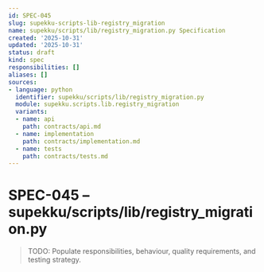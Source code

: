 ```yaml
---
id: SPEC-045
slug: supekku-scripts-lib-registry_migration
name: supekku/scripts/lib/registry_migration.py Specification
created: '2025-10-31'
updated: '2025-10-31'
status: draft
kind: spec
responsibilities: []
aliases: []
sources:
- language: python
  identifier: supekku/scripts/lib/registry_migration.py
  module: supekku.scripts.lib.registry_migration
  variants:
  - name: api
    path: contracts/api.md
  - name: implementation
    path: contracts/implementation.md
  - name: tests
    path: contracts/tests.md
---
```


# SPEC-045 – supekku/scripts/lib/registry_migration.py

> TODO: Populate responsibilities, behaviour, quality requirements, and testing strategy.
